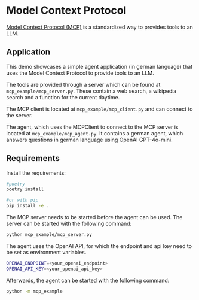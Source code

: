 # Model Context Protocol

[Model Context Protocol (MCP)](https://modelcontextprotocol.io) is a standardized way to provides tools to an LLM.

## Application

This demo showcases a simple agent application (in german language) that uses the Model Context Protocol to provide tools to an LLM.

The tools are provided through a server which can be found at `mcp_example/mcp_server.py`.
These contain a web search, a wikipedia search and a function for the current daytime.

The MCP client is located at `mcp_example/mcp_client.py` and can connect to the server.

The agent, which uses the MCPClient to connect to the MCP server is located at `mcp_example/mcp_agent.py`.
It contains a german agent, which answers questions in german language using OpenAI GPT-4o-mini.

## Requirements

Install the requirements:

```bash
#poetry
poetry install

#or with pip
pip install -e .
```

The MCP server needs to be started before the agent can be used. The server can be started with the following command:

```bash
python mcp_example/mcp_server.py
```

The agent uses the OpenAI API, for which the endpoint and api key need to be set as environment variables.

```bash
OPENAI_ENDPOINT=<your_openai_endpoint>
OPENAI_API_KEY=<your_openai_api_key>
```

Afterwards, the agent can be started with the following command:

```bash
python -m mcp_example
```
